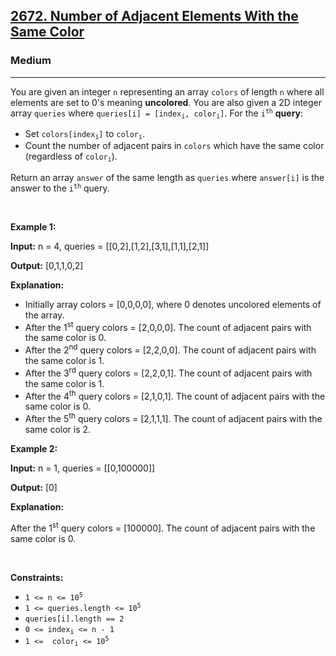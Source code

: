 <h2><a href="https://leetcode.com/problems/number-of-adjacent-elements-with-the-same-color">2672. Number of Adjacent Elements With the Same Color</a></h2><h3>Medium</h3><hr><p>You are given an integer <code>n</code> representing an array <code>colors</code> of length <code>n</code> where all elements are set to 0&#39;s meaning <strong>uncolored</strong>. You are also given a 2D integer array <code>queries</code> where <code>queries[i] = [index<sub>i</sub>, color<sub>i</sub>]</code>. For the <code>i<sup>th</sup></code> <strong>query</strong>:</p>

<ul>
	<li>Set <code>colors[index<sub>i</sub>]</code> to <code>color<sub>i</sub></code>.</li>
	<li>Count the number of adjacent pairs in <code>colors</code> which have the same color (regardless of <code>color<sub>i</sub></code>).</li>
</ul>

<p>Return an array <code>answer</code> of the same length as <code>queries</code> where <code>answer[i]</code> is the answer to the <code>i<sup>th</sup></code> query.</p>

<p>&nbsp;</p>
<p><strong class="example">Example 1:</strong></p>

<div class="example-block">
<p><strong>Input:</strong> <span class="example-io">n = 4, queries = [[0,2],[1,2],[3,1],[1,1],[2,1]]</span></p>

<p><strong>Output:</strong> <span class="example-io">[0,1,1,0,2]</span></p>

<p><strong>Explanation:</strong></p>

<ul>
	<li>Initially array colors = [0,0,0,0], where 0 denotes uncolored elements of the array.</li>
	<li>After the 1<sup>st</sup> query colors = [2,0,0,0]. The count of adjacent pairs with the same color is 0.</li>
	<li>After the 2<sup>nd</sup> query colors = [2,2,0,0]. The count of adjacent pairs with the same color is 1.</li>
	<li>After the 3<sup>rd</sup> query colors = [2,2,0,1]. The count of adjacent pairs with the same color is 1.</li>
	<li>After the 4<sup>th</sup> query colors = [2,1,0,1]. The count of adjacent pairs with the same color is 0.</li>
	<li>After the 5<sup>th</sup> query colors = [2,1,1,1]. The count of adjacent pairs with the same color is 2.</li>
</ul>
</div>

<p><strong class="example">Example 2:</strong></p>

<div class="example-block">
<p><strong>Input:</strong> <span class="example-io">n = 1, queries = [[0,100000]]</span></p>

<p><strong>Output:</strong> <span class="example-io">[0]</span></p>

<p><strong>Explanation:</strong></p>

<p>After the 1<sup>st</sup> query colors = [100000]. The count of adjacent pairs with the same color is 0.</p>
</div>

<p>&nbsp;</p>
<p><strong>Constraints:</strong></p>

<ul>
	<li><code>1 &lt;= n &lt;= 10<sup>5</sup></code></li>
	<li><code>1 &lt;= queries.length &lt;= 10<sup>5</sup></code></li>
	<li><code>queries[i].length&nbsp;== 2</code></li>
	<li><code>0 &lt;= index<sub>i</sub>&nbsp;&lt;= n - 1</code></li>
	<li><code>1 &lt;=&nbsp; color<sub>i</sub>&nbsp;&lt;= 10<sup>5</sup></code></li>
</ul>
